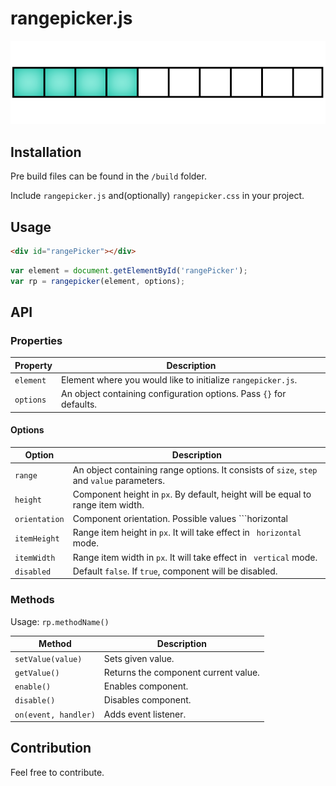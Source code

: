 # rangepicker.js

![rangepicker.js](rangepicker.png)

## Installation

Pre build files can be found in the ```/build``` folder.

Include ```rangepicker.js``` and(optionally) ```rangepicker.css``` in your project.

## Usage

```html
<div id="rangePicker"></div>
```
```javascript
var element = document.getElementById('rangePicker');
var rp = rangepicker(element, options);
```

## API

### Properties

Property | Description
--- | ---
`element` | Element where you would like to initialize ```rangepicker.js```. |
`options` | An object containing configuration options. Pass ```{}``` for defaults. |

#### Options

Option | Description
--- | ---
`range` | An object containing range options. It consists of ```size```, ```step``` and ```value``` parameters. |
`height` | Component height in ```px```. By default, height will be equal to range item width.
`orientation` | Component orientation. Possible values ```horizontal | vertical```. Default ```horizontal```. |
`itemHeight` | Range item height in ```px```. It will take effect in ``` horizontal``` mode. |
`itemWidth` | Range item width in ```px```. It will take effect in ``` vertical``` mode. |
`disabled` | Default ```false```. If ```true```, component will be disabled.

### Methods

Usage: ```rp.methodName()```

Method | Description
--- | ---
`setValue(value)` | Sets given value. |
`getValue()` | Returns the component current value. |
`enable()` | Enables component. |
`disable()` | Disables component. |
`on(event, handler)` | Adds event listener. |

## Contribution

Feel free to contribute.
